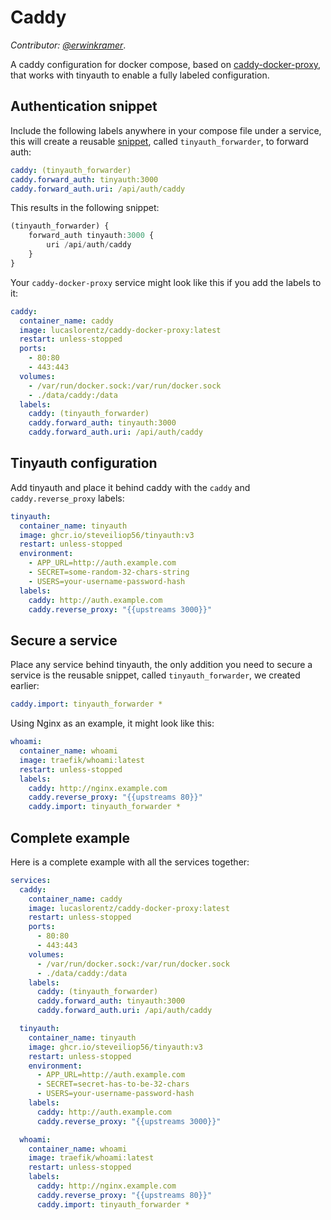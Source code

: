 # Caddy

_Contributor: [@erwinkramer](https://github.com/erwinkramer)_.

A caddy configuration for docker compose, based on [caddy-docker-proxy](https://github.com/lucaslorentz/caddy-docker-proxy), that works with tinyauth to enable a fully labeled configuration.

## Authentication snippet

Include the following labels anywhere in your compose file under a service, this will create a reusable [snippet](https://caddyserver.com/docs/caddyfile/concepts#snippets), called `tinyauth_forwarder`, to forward auth:

```yaml
caddy: (tinyauth_forwarder)
caddy.forward_auth: tinyauth:3000
caddy.forward_auth.uri: /api/auth/caddy
```

This results in the following snippet:

```typescript
(tinyauth_forwarder) {
	forward_auth tinyauth:3000 {
		uri /api/auth/caddy
	}
}
```

Your `caddy-docker-proxy` service might look like this if you add the labels to it:

```yaml
caddy:
  container_name: caddy
  image: lucaslorentz/caddy-docker-proxy:latest
  restart: unless-stopped
  ports:
    - 80:80
    - 443:443
  volumes:
    - /var/run/docker.sock:/var/run/docker.sock
    - ./data/caddy:/data
  labels:
    caddy: (tinyauth_forwarder)
    caddy.forward_auth: tinyauth:3000
    caddy.forward_auth.uri: /api/auth/caddy
```

## Tinyauth configuration

Add tinyauth and place it behind caddy with the `caddy` and `caddy.reverse_proxy` labels:

```yaml
tinyauth:
  container_name: tinyauth
  image: ghcr.io/steveiliop56/tinyauth:v3
  restart: unless-stopped
  environment:
    - APP_URL=http://auth.example.com
    - SECRET=some-random-32-chars-string
    - USERS=your-username-password-hash
  labels:
    caddy: http://auth.example.com
    caddy.reverse_proxy: "{{upstreams 3000}}"
```

## Secure a service

Place any service behind tinyauth, the only addition you need to secure a service is the reusable snippet, called `tinyauth_forwarder`, we created earlier:

```yaml
caddy.import: tinyauth_forwarder *
```

Using Nginx as an example, it might look like this:

```yaml
whoami:
  container_name: whoami
  image: traefik/whoami:latest
  restart: unless-stopped
  labels:
    caddy: http://nginx.example.com
    caddy.reverse_proxy: "{{upstreams 80}}"
    caddy.import: tinyauth_forwarder *
```

## Complete example

Here is a complete example with all the services together:

```yaml
services:
  caddy:
    container_name: caddy
    image: lucaslorentz/caddy-docker-proxy:latest
    restart: unless-stopped
    ports:
      - 80:80
      - 443:443
    volumes:
      - /var/run/docker.sock:/var/run/docker.sock
      - ./data/caddy:/data
    labels:
      caddy: (tinyauth_forwarder)
      caddy.forward_auth: tinyauth:3000
      caddy.forward_auth.uri: /api/auth/caddy

  tinyauth:
    container_name: tinyauth
    image: ghcr.io/steveiliop56/tinyauth:v3
    restart: unless-stopped
    environment:
      - APP_URL=http://auth.example.com
      - SECRET=secret-has-to-be-32-chars
      - USERS=your-username-password-hash
    labels:
      caddy: http://auth.example.com
      caddy.reverse_proxy: "{{upstreams 3000}}"

  whoami:
    container_name: whoami
    image: traefik/whoami:latest
    restart: unless-stopped
    labels:
      caddy: http://nginx.example.com
      caddy.reverse_proxy: "{{upstreams 80}}"
      caddy.import: tinyauth_forwarder *
```
